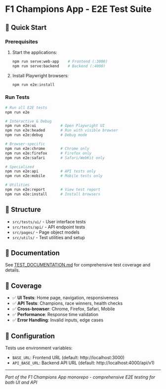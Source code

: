 # F1 Champions App - E2E Test Suite

## 🚀 Quick Start

### Prerequisites

1. Start the applications:
   ```bash
   npm run serve:web-app    # Frontend (:3000)
   npm run serve:backend    # Backend (:4000)
   ```

2. Install Playwright browsers:
   ```bash
   npm run e2e:install
   ```

### Run Tests

```bash
# Run all E2E tests
npm run e2e

# Interactive & Debug
npm run e2e:ui           # Open Playwright UI
npm run e2e:headed       # Run with visible browser
npm run e2e:debug        # Debug mode

# Browser-specific
npm run e2e:chrome       # Chrome only
npm run e2e:firefox      # Firefox only  
npm run e2e:safari       # Safari/WebKit only

# Specialized
npm run e2e:api          # API tests only
npm run e2e:mobile       # Mobile tests only

# Utilities
npm run e2e:report       # View test report
npm run e2e:install      # Install browsers
```

## 📁 Structure

- `src/tests/ui/` - User interface tests
- `src/tests/api/` - API endpoint tests
- `src/pages/` - Page object models
- `src/utils/` - Test utilities and setup

## 📖 Documentation

See [TEST_DOCUMENTATION.md](./TEST_DOCUMENTATION.md) for comprehensive test coverage and details.

## 🎯 Coverage

- ✅ **UI Tests**: Home page, navigation, responsiveness
- ✅ **API Tests**: Champions, race winners, health checks
- ✅ **Cross-browser**: Chrome, Firefox, Safari, Mobile
- ✅ **Performance**: Response time validation
- ✅ **Error Handling**: Invalid inputs, edge cases

## 🔧 Configuration

Tests use environment variables:

- `BASE_URL`: Frontend URL (default: http://localhost:3000)
- `API_BASE_URL`: Backend API URL (default: http://localhost:4000/api/v1)

---

*Part of the F1 Champions App monorepo - comprehensive E2E testing for both UI and API* 
